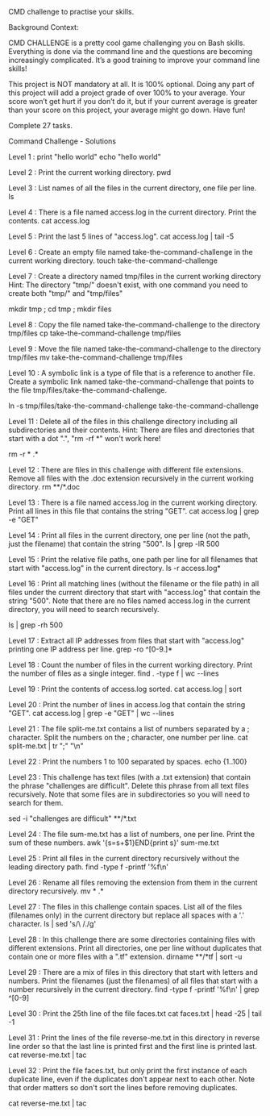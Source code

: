 CMD challenge to practise your skills.


Background Context:

CMD CHALLENGE is a pretty cool game challenging you on Bash skills. Everything is done via the command line and the questions are becoming increasingly complicated. It’s a good training to improve your command line skills!

This project is NOT mandatory at all. It is 100% optional. Doing any part of this project will add a project grade of over 100% to your average. Your score won’t get hurt if you don’t do it, but if your current average is greater than your score on this project, your average might go down. Have fun!

Complete 27 tasks.


Command Challenge - Solutions


Level 1 : print "hello world"
echo "hello world"



Level 2 : Print the current working directory.
pwd



Level 3 : List names of all the files in the current directory, one file per line.
ls



Level 4 : There is a file named access.log in the current directory. Print the contents.
cat access.log



Level 5 : Print the last 5 lines of "access.log".
cat access.log | tail -5



Level 6 : Create an empty file named take-the-command-challenge in the current working directory.
touch take-the-command-challenge



Level 7 : Create a directory named tmp/files in the current working directory
Hint: The directory "tmp/" doesn't exist, with one command you need to create both "tmp/" and "tmp/files"

mkdir tmp ; cd tmp ; mkdir files



Level 8 : Copy the file named take-the-command-challenge to the directory tmp/files
cp take-the-command-challenge tmp/files



Level 9 : Move the file named take-the-command-challenge to the directory tmp/files
mv take-the-command-challenge tmp/files



Level 10 : A symbolic link is a type of file that is a reference to another file.
Create a symbolic link named take-the-command-challenge that points to the file tmp/files/take-the-command-challenge.

ln -s tmp/files/take-the-command-challenge take-the-command-challenge



Level 11 : Delete all of the files in this challenge directory including all subdirectories and their contents.
Hint: There are files and directories that start with a dot ".", "rm -rf *" won't work here!

rm -r * .*



Level 12 : There are files in this challenge with different file extensions. Remove all files with the .doc extension recursively in the current working directory.
rm **/*.doc



Level 13 : There is a file named access.log in the current working directory. Print all lines in this file that contains the string "GET".
cat access.log | grep -e "GET"



Level 14 : Print all files in the current directory, one per line (not the path, just the filename) that contain the string "500".
ls | grep -lR 500



Level 15 : Print the relative file paths, one path per line for all filenames that start with "access.log" in the current directory.
ls -r access.log*



Level 16 : Print all matching lines (without the filename or the file path) in all files under the current directory that start with "access.log" that contain the string "500".
Note that there are no files named access.log in the current directory, you will need to search recursively.

ls | grep -rh 500



Level 17 : Extract all IP addresses from files that start with "access.log" printing one IP address per line.
grep -ro ^[0-9.]*



Level 18 : Count the number of files in the current working directory. Print the number of files as a single integer.
find . -type f | wc --lines



Level 19 : Print the contents of access.log sorted.
cat access.log | sort



Level 20 : Print the number of lines in access.log that contain the string "GET".
cat access.log | grep -e "GET" | wc --lines



Level 21 : The file split-me.txt contains a list of numbers separated by a ; character. Split the numbers on the ; character, one number per line.
cat split-me.txt | tr ";" "\n"



Level 22 : Print the numbers 1 to 100 separated by spaces.
echo {1..100}



Level 23 : This challenge has text files (with a .txt extension) that contain the phrase "challenges are difficult". Delete this phrase from all text files recursively.
Note that some files are in subdirectories so you will need to search for them.

sed -i "challenges are difficult" **/*.txt



Level 24 : The file sum-me.txt has a list of numbers, one per line. Print the sum of these numbers.
awk '{s=s+$1}END{print s}' sum-me.txt



Level 25 : Print all files in the current directory recursively without the leading directory path.
find -type f -printf '%f\n'



Level 26 : Rename all files removing the extension from them in the current directory recursively.
mv * .*



Level 27 : The files in this challenge contain spaces. List all of the files (filenames only) in the current directory but replace all spaces with a '.' character.
ls | sed 's/\ /\./g'



Level 28 : In this challenge there are some directories containing files with different extensions. Print all directories, one per line without duplicates that contain one or more files with a ".tf" extension.
dirname **/*tf | sort -u



Level 29 : There are a mix of files in this directory that start with letters and numbers. Print the filenames (just the filenames) of all files that start with a number recursively in the current directory.
find -type f -printf '%f\n' | grep ^[0-9]



Level 30 : Print the 25th line of the file faces.txt
cat faces.txt | head -25 | tail -1



Level 31 : Print the lines of the file reverse-me.txt in this directory in reverse line order so that the last line is printed first and the first line is printed last.
cat reverse-me.txt | tac



Level 32 : Print the file faces.txt, but only print the first instance of each duplicate line, even if the duplicates don't appear next to each other.
Note that order matters so don't sort the lines before removing duplicates.

cat reverse-me.txt | tac
